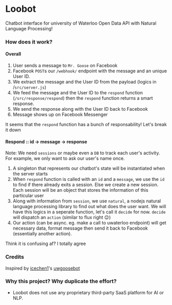# Loobot
Chatbot interface for university of Waterloo Open Data API with Natural Language Processing!

### How does it work?

#### Overall

1. User sends a message to `Mr. Goose` on Facebook
2. Facebook `POST`s our `/webhook/` endpoint with the message and an unique User ID.
3. We extract the message and the User ID from the payload (logics in /`src/server.js`)
4. We feed the message and the User ID to the `respond` function (`/src/response/respond`) then the `respond` function returns a smart response.
5. We send the response along with the User ID back to Facebook
6. Message shows up on Facebook Messenger

It seems that the `respond` function has a bunch of responsability! Let's break it down

#### Respond :: id -> message -> response

Note: We need `sessions` or maybe even a `DB` to track each user's activity. For example, we only want to ask our user's name once.

1. A singleton that represents our chatbot's state will be instantiated when the server starts
2. When `respond` function is called with an `id` and a `message`, we use the `id` to find if there already exits a session. Else we create a new session. Each session will be an object that stores the information of this particular user
3. Along with information from `session`, we use `natural`, a nodejs natural language processing library to find out what does the user want. We will have this logics in a seperate function, let's call it `decide` for now. `decide` will dispatch an `action` (similar to flux right :wink:)
4. Our action (can be async. eg. make a call to uwaterloo endpoint) will get necessary data, format message then send it back to Facebook (essentially another action).

Think it is confusing af? I totally agree

### Credits
Inspired by [icechen1](https://github.com/icechen1)'s [uwgoosebot](https://github.com/icechen1/uwgoosebot)

### Why this project? Why duplicate the effort?
* Loobot does not use any proprietary third-party SaaS platform for AI or NLP.
